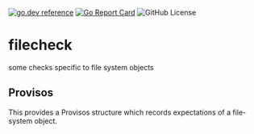 <!-- Code generated by mkbadge; DO NOT EDIT. START -->
[![go.dev reference](https://img.shields.io/badge/go.dev-reference-green?logo=go)](https://pkg.go.dev/mod/github.com/nickwells/filecheck.mod)
[![Go Report Card](https://goreportcard.com/badge/github.com/nickwells/filecheck.mod)](https://goreportcard.com/report/github.com/nickwells/filecheck.mod)
![GitHub License](https://img.shields.io/github/license/nickwells/filecheck.mod)
<!-- Code generated by mkbadge; DO NOT EDIT. END -->

# filecheck
some checks specific to file system objects

## Provisos
This provides a Provisos structure which records expectations of a file-system object.
